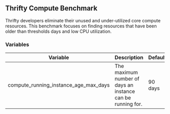 ## Thrifty Compute Benchmark

Thrifty developers eliminate their unused and under-utilized core compute resources.
This benchmark focuses on finding resources that have been older than thresholds days and low CPU utilization.

### Variables

| Variable | Description | Default |
| - | - | - |
| compute_running_instance_age_max_days | The maximum number of days an instance can be running for. | 90 days |
